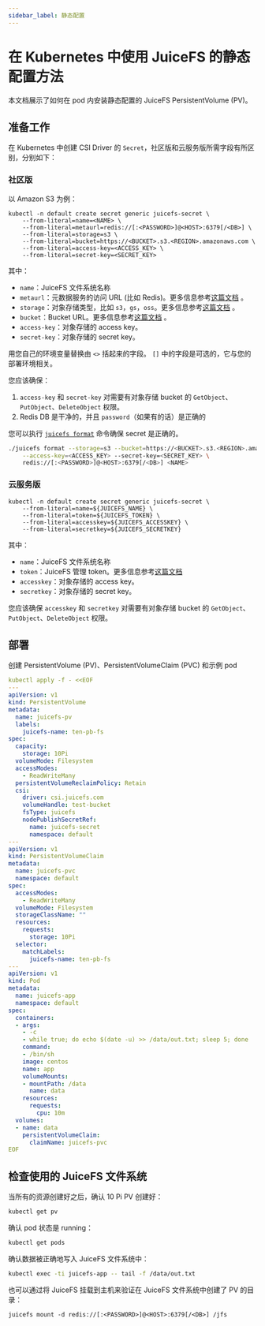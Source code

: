 ```yaml
---
sidebar_label: 静态配置
---
```


# 在 Kubernetes 中使用 JuiceFS 的静态配置方法

本文档展示了如何在 pod 内安装静态配置的 JuiceFS PersistentVolume (PV)。

## 准备工作

在 Kubernetes 中创建 CSI Driver 的 `Secret`，社区版和云服务版所需字段有所区别，分别如下：

### 社区版

以 Amazon S3 为例：

```shell
kubectl -n default create secret generic juicefs-secret \
    --from-literal=name=<NAME> \
    --from-literal=metaurl=redis://[:<PASSWORD>]@<HOST>:6379[/<DB>] \
    --from-literal=storage=s3 \
    --from-literal=bucket=https://<BUCKET>.s3.<REGION>.amazonaws.com \
    --from-literal=access-key=<ACCESS_KEY> \
    --from-literal=secret-key=<SECRET_KEY>
```

其中：
- `name`：JuiceFS 文件系统名称
- `metaurl`：元数据服务的访问 URL (比如 Redis)。更多信息参考[这篇文档](https://juicefs.com/docs/zh/community/databases_for_metadata) 。
- `storage`：对象存储类型，比如 `s3`，`gs`，`oss`。更多信息参考[这篇文档](https://juicefs.com/docs/zh/community/how_to_setup_object_storage) 。
- `bucket`：Bucket URL。更多信息参考[这篇文档](https://juicefs.com/docs/zh/community/how_to_setup_object_storage) 。
- `access-key`：对象存储的 access key。
- `secret-key`：对象存储的 secret key。

用您自己的环境变量替换由 `<>` 括起来的字段。 `[]` 中的字段是可选的，它与您的部署环境相关。

您应该确保：
1. `access-key` 和 `secret-key` 对需要有对象存储 bucket 的 `GetObject`、`PutObject`、`DeleteObject` 权限。
2. Redis DB 是干净的，并且 `password`（如果有的话）是正确的

您可以执行 [`juicefs format`](https://juicefs.com/docs/zh/community/command_reference#juicefs-mount) 命令确保 secret 是正确的。

```sh
./juicefs format --storage=s3 --bucket=https://<BUCKET>.s3.<REGION>.amazonaws.com \
    --access-key=<ACCESS_KEY> --secret-key=<SECRET_KEY> \
    redis://[:<PASSWORD>]@<HOST>:6379[/<DB>] <NAME>
```

### 云服务版

```shell
kubectl -n default create secret generic juicefs-secret \
    --from-literal=name=${JUICEFS_NAME} \
    --from-literal=token=${JUICEFS_TOKEN} \
    --from-literal=accesskey=${JUICEFS_ACCESSKEY} \
    --from-literal=secretkey=${JUICEFS_SECRETKEY}
```

其中：
- `name`：JuiceFS 文件系统名称
- `token`：JuiceFS 管理 token。更多信息参考[这篇文档](https://juicefs.com/docs/zh/cloud/metadata#令牌管理)
- `accesskey`：对象存储的 access key。
- `secretkey`：对象存储的 secret key。

您应该确保 `accesskey` 和 `secretkey` 对需要有对象存储 bucket 的 `GetObject`、`PutObject`、`DeleteObject` 权限。

## 部署

创建 PersistentVolume (PV)、PersistentVolumeClaim (PVC) 和示例 pod

```yaml
kubectl apply -f - <<EOF
---
apiVersion: v1
kind: PersistentVolume
metadata:
  name: juicefs-pv
  labels:
    juicefs-name: ten-pb-fs
spec:
  capacity:
    storage: 10Pi
  volumeMode: Filesystem
  accessModes:
    - ReadWriteMany
  persistentVolumeReclaimPolicy: Retain
  csi:
    driver: csi.juicefs.com
    volumeHandle: test-bucket
    fsType: juicefs
    nodePublishSecretRef:
      name: juicefs-secret
      namespace: default
---
apiVersion: v1
kind: PersistentVolumeClaim
metadata:
  name: juicefs-pvc
  namespace: default
spec:
  accessModes:
    - ReadWriteMany
  volumeMode: Filesystem
  storageClassName: ""
  resources:
    requests:
      storage: 10Pi
  selector:
    matchLabels:
      juicefs-name: ten-pb-fs
---
apiVersion: v1
kind: Pod
metadata:
  name: juicefs-app
  namespace: default
spec:
  containers:
  - args:
    - -c
    - while true; do echo $(date -u) >> /data/out.txt; sleep 5; done
    command:
    - /bin/sh
    image: centos
    name: app
    volumeMounts:
    - mountPath: /data
      name: data
    resources:
      requests:
        cpu: 10m
  volumes:
  - name: data
    persistentVolumeClaim:
      claimName: juicefs-pvc
EOF
```

## 检查使用的 JuiceFS 文件系统

当所有的资源创建好之后，确认 10 Pi PV 创建好：

```sh
kubectl get pv
```

确认 pod 状态是 running：

```sh
kubectl get pods
```

确认数据被正确地写入 JuiceFS 文件系统中：

```sh
kubectl exec -ti juicefs-app -- tail -f /data/out.txt
```

也可以通过将 JuiceFS 挂载到主机来验证在 JuiceFS 文件系统中创建了 PV 的目录：

```
juicefs mount -d redis://[:<PASSWORD>]@<HOST>:6379[/<DB>] /jfs
```
